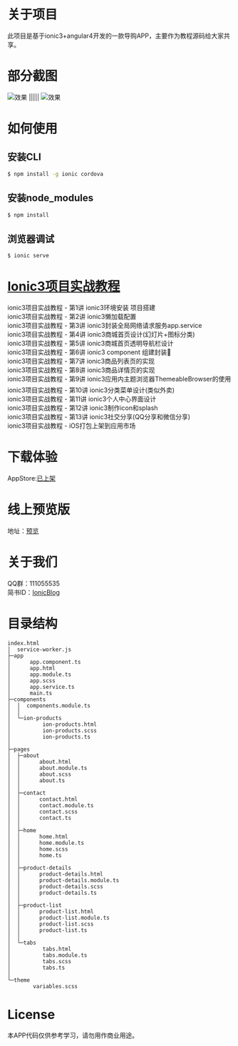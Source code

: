 # 关于项目

此项目是基于ionic3+angular4开发的一款导购APP，主要作为教程源码给大家共享。

# 部分截图
![效果](./screens/1.jpg)   |||||  ![效果](./screens/2.jpg)



# 如何使用

## 安装CLI

```bash
$ npm install -g ionic cordova
```

## 安装node_modules

```bash
$ npm install
```

## 浏览器调试

```bash
$ ionic serve
```

# [Ionic3项目实战教程](http://www.jianshu.com/c/a2bc4a8f2c73)  
ionic3项目实战教程 - 第1讲 ionic3环境安装 项目搭建  
ionic3项目实战教程 - 第2讲 ionic3懒加载配置  
ionic3项目实战教程 - 第3讲 ionic3封装全局网络请求服务app.service  
ionic3项目实战教程 - 第4讲 ionic3商城首页设计(幻灯片+图标分类)  
ionic3项目实战教程 - 第5讲 ionic3商城首页透明导航栏设计  
ionic3项目实战教程 - 第6讲 ionic3 component 组建封装  
ionic3项目实战教程 - 第7讲 ionic3商品列表页的实现  
ionic3项目实战教程 - 第8讲 ionic3商品详情页的实现  
ionic3项目实战教程 - 第9讲 ionic3应用内主题浏览器ThemeableBrowser的使用  
ionic3项目实战教程 - 第10讲 ionic3分类菜单设计(类似外卖)  
ionic3项目实战教程 - 第11讲 ionic3个人中心界面设计    
ionic3项目实战教程 - 第12讲 ionic3制作icon和splash  
ionic3项目实战教程 - 第13讲 ionic3社交分享(QQ分享和微信分享)  
ionic3项目实战教程 - iOS打包上架到应用市场  



# 下载体验

 AppStore:[已上架](https://itunes.apple.com/cn/app/id1194942857)

# 线上预览版

 地址：[预览](http://dress.tongedev.cn)


# 关于我们 
 
QQ群：111055535  
简书ID：[IonicBlog](http://www.jianshu.com/u/7222ddf1ce84)

# 目录结构  

    index.html
    │  service-worker.js
    ├─app
    │      app.component.ts
    │      app.html
    │      app.module.ts
    │      app.scss
    │      app.service.ts
    │      main.ts
    ├─components
    │  │  components.module.ts
    │  │
    │  └─ion-products
    │          ion-products.html
    │          ion-products.scss
    │          ion-products.ts
    │
    ├─pages
    │  ├─about
    │  │      about.html
    │  │      about.module.ts
    │  │      about.scss
    │  │      about.ts
    │  │
    │  ├─contact
    │  │      contact.html
    │  │      contact.module.ts
    │  │      contact.scss
    │  │      contact.ts
    │  │
    │  ├─home
    │  │      home.html
    │  │      home.module.ts
    │  │      home.scss
    │  │      home.ts
    │  │
    │  ├─product-details
    │  │      product-details.html
    │  │      product-details.module.ts
    │  │      product-details.scss
    │  │      product-details.ts
    │  │
    │  ├─product-list
    │  │      product-list.html
    │  │      product-list.module.ts
    │  │      product-list.scss
    │  │      product-list.ts
    │  │
    │  └─tabs
    │          tabs.html
    │          tabs.module.ts
    │          tabs.scss
    │          tabs.ts
    │
    └─theme
            variables.scss

            
# License

本APP代码仅供参考学习，请勿用作商业用途。
